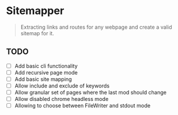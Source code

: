 # Sitemapper

> Extracting links and routes for any webpage and create a valid sitemap for it.

## TODO

- [ ] Add basic cli functionality
- [ ] Add recursive page mode
- [ ] Add basic site mapping
- [ ] Allow include and exclude of keywords
- [ ] Allow granular set of pages where the last mod should change
- [ ] Allow disabled chrome headless mode
- [ ] Allowing to choose between FileWriter and stdout mode

